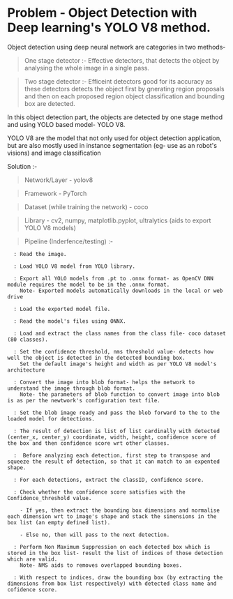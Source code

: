# Problem - Object Detection with Deep learning's YOLO V8 method.

Object detection using deep neural network are categories in two methods- 

  > One stage detector :- Effective detectors, that detects the object by analysing the whole image in a single pass.

  > Two stage detector :- Efficeint detectors good for its accuracy as these detectors detects the object first by gnerating region proposals and then on each proposed region object classification and bounding box are detected.

In this object detection part, the objects are detected by one stage method and using YOLO based model- YOLO V8.

YOLO V8 are the model that not only used for object detection application, but are also mostly used in instance segmentation (eg- use as an robot's visions) and image classification

Solution :-

  > Network/Layer - yolov8

  > Framework - PyTorch

  > Dataset (while training the network) - coco

  > Library - cv2, numpy, matplotlib.pyplot, ultralytics (aids to export YOLO V8 models)

  > Pipeline (Inderfence/testing) :-

      : Read the image.

      : Load YOLO V8 model from YOLO library. 
      
      : Export all YOLO models from .pt to .onnx format- as OpenCV DNN module requires the model to be in the .onnx format.
        Note- Exported models automatically downloads in the local or web drive

      : Load the exported model file.

      : Read the model's files using ONNX.
     
      : Load and extract the class names from the class file- coco dataset (80 classes).

      : Set the confidence threshold, nms threshold value- detects how well the object is detected in the detected bounding box. 
        Set the default image's height and width as per YOLO V8 model's architecture

      : Convert the image into blob format- helps the network to understand the image through blob format. 
        Note- the parameters of blob function to convert image into blob is as per the newtwork's configuration text file.
      
      : Set the blob image ready and pass the blob forward to the to the loaded model for detections.

      : The result of detection is list of list cardinally with detected (center_x, center_y) coordinate, width, height, confidence score of the box and then confidence score wrt other classes. 

      :  Before analyzing each detection, first step to transpose and squeeze the result of detection, so that it can match to an expented shape. 
      
      : For each detections, extract the classID, confidence score. 
      
      : Check whether the confidence score satisfies with the Confidence_threshold value. 
      
        - If yes, then extract the bounding box dimensions and normalise each dimension wrt to image's shape and stack the simensions in the box list (an empty defined list).

        - Else no, then will pass to the next detection.

      : Perform Non Maximum Suppression on each detected box which is stored in the box list- result the list of indices of those detection which are valid.
        Note- NMS aids to removes overlapped bounding boxes.
        
      : With respect to indices, draw the bounding box (by extracting the dimensions from box list respectively) with detected class name and cofidence score.
